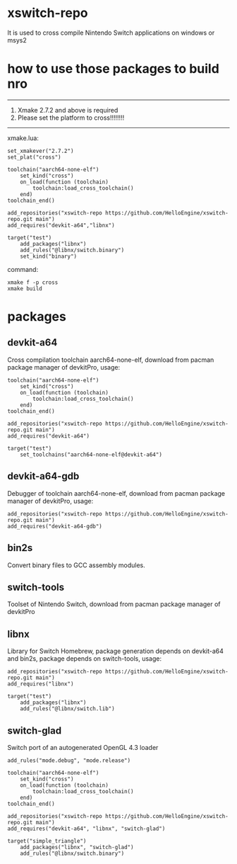 # xswitch-repo

It is used to cross compile Nintendo Switch applications on windows or msys2

# how to use those packages to build nro

---

1. Xmake 2.7.2 and above is required
2. Please set the platform to cross!!!!!!!!

---

xmake.lua:

```
set_xmakever("2.7.2")
set_plat("cross")

toolchain("aarch64-none-elf")
    set_kind("cross")
    on_load(function (toolchain)
        toolchain:load_cross_toolchain()
    end)
toolchain_end()

add_repositories("xswitch-repo https://github.com/HelloEngine/xswitch-repo.git main")
add_requires("devkit-a64","libnx")

target("test")
    add_packages("libnx")
    add_rules("@libnx/switch.binary")
    set_kind("binary")
```

command:

```
xmake f -p cross
xmake build
```

# packages

## devkit-a64

Cross compilation toolchain aarch64-none-elf, download from pacman package manager of devkitPro, usage:

```
toolchain("aarch64-none-elf")
    set_kind("cross")
    on_load(function (toolchain)
        toolchain:load_cross_toolchain()
    end)
toolchain_end()

add_repositories("xswitch-repo https://github.com/HelloEngine/xswitch-repo.git main")
add_requires("devkit-a64")

target("test")
    set_toolchains("aarch64-none-elf@devkit-a64")
```

## devkit-a64-gdb

Debugger of toolchain aarch64-none-elf, download from pacman package manager of devkitPro, usage:

```
add_repositories("xswitch-repo https://github.com/HelloEngine/xswitch-repo.git main")
add_requires("devkit-a64-gdb")
```

## bin2s

Convert binary files to GCC assembly modules.

## switch-tools

Toolset of Nintendo Switch, download from pacman package manager of devkitPro

## libnx

Library for Switch Homebrew, package generation depends on devkit-a64 and bin2s, package depends on switch-tools, usage:

```
add_repositories("xswitch-repo https://github.com/HelloEngine/xswitch-repo.git main")
add_requires("libnx")

target("test")
    add_packages("libnx")
    add_rules("@libnx/switch.lib")
```

## switch-glad
Switch port of an autogenerated OpenGL 4.3 loader
```
add_rules("mode.debug", "mode.release")

toolchain("aarch64-none-elf")
    set_kind("cross")
    on_load(function (toolchain)
        toolchain:load_cross_toolchain()
    end)
toolchain_end()

add_repositories("xswitch-repo https://github.com/HelloEngine/xswitch-repo.git main")
add_requires("devkit-a64", "libnx", "switch-glad")

target("simple_triangle")
    add_packages("libnx", "switch-glad")
    add_rules("@libnx/switch.binary")
```
